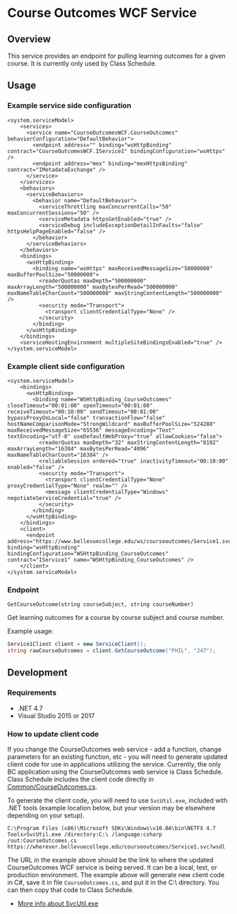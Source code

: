 # Course Outcomes WCF Service

## Overview
This service provides an endpoint for pulling learning outcomes for a given course. It is currently only used by Class Schedule.

## Usage

### Example service side configuration

```
<system.serviceModel>
	<services>
	  <service name="CourseOutcomesWCF.CourseOutcomes" behaviorConfiguration="DefaultBehavior">
	    <endpoint address="" binding="wsHttpBinding" contract="CourseOutcomesWCF.IService1" bindingConfiguration="wsHttps" />
	    <endpoint address="mex" binding="mexHttpsBinding" contract="IMetadataExchange" />
	  </service>
	</services>
	<behaviors>
	  <serviceBehaviors>
	    <behavior name="DefaultBehavior">
	      <serviceThrottling maxConcurrentCalls="50" maxConcurrentSessions="50" />
	      <serviceMetadata httpsGetEnabled="true" />
	      <serviceDebug includeExceptionDetailInFaults="false" httpsHelpPageEnabled="false" />
	    </behavior>
	  </serviceBehaviors>
	</behaviors>
	<bindings>
	  <wsHttpBinding>
	    <binding name="wsHttps" maxReceivedMessageSize="50000000" maxBufferPoolSize="50000000">
	      <readerQuotas maxDepth="500000000" maxArrayLength="500000000" maxBytesPerRead="500000000" maxNameTableCharCount="500000000" maxStringContentLength="500000000" />
	      <security mode="Transport">
	        <transport clientCredentialType="None" />
	      </security>
	    </binding>
	  </wsHttpBinding>
	</bindings>
	<serviceHostingEnvironment multipleSiteBindingsEnabled="true" />
</system.serviceModel>
```

### Example client side configuration

```
<system.serviceModel>
	<bindings>
	  <wsHttpBinding>
	    <binding name="WSHttpBinding_CourseOutcomes" closeTimeout="00:01:00" openTimeout="00:01:00" receiveTimeout="00:10:00" sendTimeout="00:01:00" bypassProxyOnLocal="false" transactionFlow="false" hostNameComparisonMode="StrongWildcard" maxBufferPoolSize="524288" maxReceivedMessageSize="65536" messageEncoding="Text" textEncoding="utf-8" useDefaultWebProxy="true" allowCookies="false">
	      <readerQuotas maxDepth="32" maxStringContentLength="8192" maxArrayLength="16384" maxBytesPerRead="4096" maxNameTableCharCount="16384" />
	      <reliableSession ordered="true" inactivityTimeout="00:10:00" enabled="false" />
	      <security mode="Transport">
	        <transport clientCredentialType="None" proxyCredentialType="None" realm="" />
	        <message clientCredentialType="Windows" negotiateServiceCredential="true" />
	      </security>
	    </binding>
	  </wsHttpBinding>
	</bindings>
	<client>
	  <endpoint address="https://www.bellevuecollege.edu/ws/courseoutcomes/Service1.svc" binding="wsHttpBinding" bindingConfiguration="WSHttpBinding_CourseOutcomes" contract="IService1" name="WSHttpBinding_CourseOutcomes" />
	</client>
</system.serviceModel>
```

### Endpoint

```GetCourseOutcome(string courseSubject, string courseNumber)```

Get learning outcomes for a course by course subject and course number.

Example usage:

```csharp
Service1Client client = new ServiceClient();
string rawCourseOutcomes = client.GetCourseOutcome("PHIL", "247");
```

## Development 

### Requirements

 - .NET 4.7
 - Visual Studio 2015 or 2017

### How to update client code

If you change the CourseOutcomes web service - add a function, change parameters for an existing function, etc - you will need to generate updated client code for use in applications utilizing the service. Currently, the only BC application using the CourseOutcomes web service is Class Schedule. Class Schedule includes the client code directly in [Common/CourseOutcomes.cs](https://github.com/BellevueCollege/ClassSchedule/blob/dev/ClassSchedule.Web/Common/CourseOutcomes.cs).

To generate the client code, you will need to use `SvcUtil.exe`, included with .NET tools (example location below, but your version may be elsewhere depending on your setup).

```
C:\Program Files (x86)\Microsoft SDKs\Windows\v10.0A\bin\NETFX 4.7 Tools>SvcUtil.exe /directory:C:\ /language:csharp /out:CourseOutcomes.cs https://wherever.bellevuecollege.edu/courseoutcomes/Service1.svc?wsdl
```

The URL in the example above should be the link to where the updated CourseOutcomes WCF service is being served.  It can be a local, test, or production environment. The example above will generate new client code in C#, save it in file `CourseOutcomes.cs`, and put it in the C:\ directory.  You can then copy that code to Class Schedule.

 * [More info about SvcUtil.exe](https://docs.microsoft.com/en-us/dotnet/framework/wcf/servicemodel-metadata-utility-tool-svcutil-exe)

